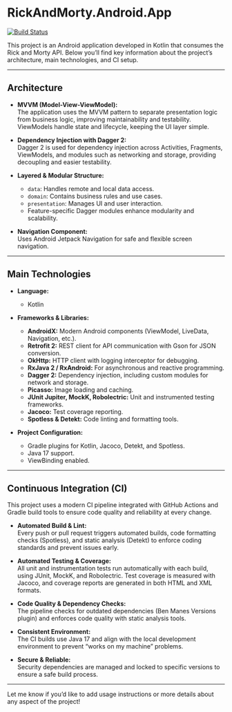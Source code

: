 # RickAndMorty.Android.App

[![Build Status](https://github.com/erickbogarin/RickAndMorty.Android.App/actions/workflows/main.yml/badge.svg)](https://github.com/erickbogarin/RickAndMorty.Android.App/actions/workflows/main.yml)

This project is an Android application developed in Kotlin that consumes the Rick and Morty API. Below you’ll find key information about the project’s architecture, main technologies, and CI setup.

---

## Architecture

- **MVVM (Model-View-ViewModel):**  
  The application uses the MVVM pattern to separate presentation logic from business logic, improving maintainability and testability. ViewModels handle state and lifecycle, keeping the UI layer simple.

- **Dependency Injection with Dagger 2:**  
  Dagger 2 is used for dependency injection across Activities, Fragments, ViewModels, and modules such as networking and storage, providing decoupling and easier testability.

- **Layered & Modular Structure:**  
  - `data`: Handles remote and local data access.
  - `domain`: Contains business rules and use cases.
  - `presentation`: Manages UI and user interaction.
  - Feature-specific Dagger modules enhance modularity and scalability.

- **Navigation Component:**  
  Uses Android Jetpack Navigation for safe and flexible screen navigation.

---

## Main Technologies

- **Language:**  
  - Kotlin

- **Frameworks & Libraries:**  
  - **AndroidX:** Modern Android components (ViewModel, LiveData, Navigation, etc.).
  - **Retrofit 2:** REST client for API communication with Gson for JSON conversion.
  - **OkHttp:** HTTP client with logging interceptor for debugging.
  - **RxJava 2 / RxAndroid:** For asynchronous and reactive programming.
  - **Dagger 2:** Dependency injection, including custom modules for network and storage.
  - **Picasso:** Image loading and caching.
  - **JUnit Jupiter, MockK, Robolectric:** Unit and instrumented testing frameworks.
  - **Jacoco:** Test coverage reporting.
  - **Spotless & Detekt:** Code linting and formatting tools.

- **Project Configuration:**  
  - Gradle plugins for Kotlin, Jacoco, Detekt, and Spotless.
  - Java 17 support.
  - ViewBinding enabled.

---

## Continuous Integration (CI)

This project uses a modern CI pipeline integrated with GitHub Actions and Gradle build tools to ensure code quality and reliability at every change.

- **Automated Build & Lint:**  
  Every push or pull request triggers automated builds, code formatting checks (Spotless), and static analysis (Detekt) to enforce coding standards and prevent issues early.

- **Automated Testing & Coverage:**  
  All unit and instrumentation tests run automatically with each build, using JUnit, MockK, and Robolectric. Test coverage is measured with Jacoco, and coverage reports are generated in both HTML and XML formats.

- **Code Quality & Dependency Checks:**  
  The pipeline checks for outdated dependencies (Ben Manes Versions plugin) and enforces code quality with static analysis tools.

- **Consistent Environment:**  
  The CI builds use Java 17 and align with the local development environment to prevent “works on my machine” problems.

- **Secure & Reliable:**  
  Security dependencies are managed and locked to specific versions to ensure a safe build process.

---

Let me know if you’d like to add usage instructions or more details about any aspect of the project!